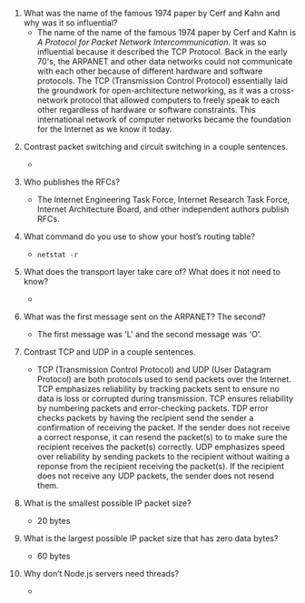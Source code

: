 1. What was the name of the famous 1974 paper by Cerf and Kahn and why was it so influential?
   * The name of the name of the famous 1974 paper by Cerf and Kahn is *A Protocol for Packet Network Intercommunication*.
     It was so influential because it described the TCP Protocol.
     Back in the early 70's, the ARPANET and other data networks could not communicate with each other because of different hardware and software protocols. 
     The TCP (Transmission Control Protocol) essentially laid the groundwork for open-architecture networking, as it was a cross-network protocol that allowed computers to freely speak to each other regardless of hardware or software constraints. 
     This international network of computer networks became the foundation for the Internet as we know it today.

<!-- http://cs.lmu.edu/~ray/notes/packettrans/ -->
<!-- https://apposite-tech.com/blog/packet-switching-vs-circuit-switching/ -->
2. Contrast packet switching and circuit switching in a couple sentences.
   * <!-- TODO:  -->

3. Who publishes the RFCs?
   * The Internet Engineering Task Force, Internet Research Task Force, Internet Architecture Board, and other independent authors publish RFCs.

4. What command do you use to show your host’s routing table?
   * `netstat -r`

5. What does the transport layer take care of? What does it not need to know?
   * <!-- TODO:  -->

6. What was the first message sent on the ARPANET? The second?
   * The first message was 'L' and the second message was 'O'.

<!-- https://www.howtogeek.com/190014/htg-explains-what-is-the-difference-between-tcp-and-udp/ -->
7. Contrast TCP and UDP in a couple sentences.
   * TCP (Transmission Control Protocol) and UDP (User Datagram Protocol) are both protocols used to send packets over the Internet.
     TCP emphasizes reliability by tracking packets sent to ensure no data is loss or corrupted during transmission.
     TCP ensures reliability by numbering packets and error-checking packets. TDP error checks packets by having the recipient send the sender a confirmation of receiving the packet.
     If the sender does not receive a correct response, it can resend the packet(s) to to make sure the recipient receives the packet(s) correctly.
     UDP emphasizes speed over reliability by sending packets to the recipient without waiting a reponse from the recipient receiving the packet(s).
     If the recipient does not receive any UDP packets, the sender does not resend them.
     
8. What is the smallest possible IP packet size?
   * 20 bytes

9. What is the largest possible IP packet size that has zero data bytes?
   * 60 bytes

10. Why don’t Node.js servers need threads?
    * <!-- TODO:  -->
